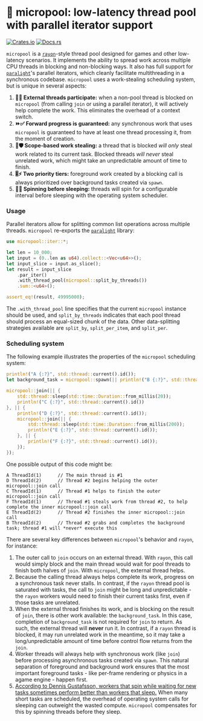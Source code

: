 # 🌊 micropool: low-latency thread pool with parallel iterator support

[![Crates.io](https://img.shields.io/crates/v/micropool.svg)](https://crates.io/crates/micropool)
[![Docs.rs](https://docs.rs/micropool/badge.svg)](https://docs.rs/micropool)

`micropool` is a [`rayon`](https://github.com/rayon-rs/rayon)-style thread pool designed for games and other low-latency scenarios. It implements the ability to spread work across multiple CPU threads in blocking and non-blocking ways. It also has full support for [`paralight`](https://github.com/gendx/paralight)'s parallel iterators, which cleanly facilitate multithreading in a synchronous codebase. `micropool` uses a work-stealing scheduling system, but is unique in several aspects:

1. **🧵🤝 External threads participate:** when a non-pool thread is blocked on `micropool` (from calling `join` or using a parallel iterator), it will actively help complete the work. This eliminates the overhead of a context switch.
1. **⏩✅ Forward progress is guaranteed:** any synchronous work that uses `micropool` is guaranteed to have at least one thread processing it, from the moment of creation.
1. **🎯🛡️ Scope-based work stealing:** a thread that is blocked _will only_ steal work related to its current task. Blocked threads _will never_ steal unrelated work, which might take an unpredictable amount of time to finish.
1. **🎚️⚡ Two priority tiers:** foreground work created by a blocking call is always prioritized over background tasks created via `spawn`.
1. **🔄💤 Spinning before sleeping:** threads will spin for a configurable interval before sleeping with the operating system scheduler.

### Usage

Parallel iterators allow for splitting common list operations across multiple threads. `micropool` re-exports the [`paralight`](https://github.com/gendx/paralight) library:

```rust
use micropool::iter::*;

let len = 10_000;
let input = (0..len as u64).collect::<Vec<u64>>();
let input_slice = input.as_slice();
let result = input_slice
    .par_iter()
    .with_thread_pool(micropool::split_by_threads())
    .sum::<u64>();

assert_eq!(result, 49995000);
```

The `.with_thread_pool` line specifies that the current `micropool` instance should be used, and `split_by_threads` indicates that each pool thread should process an equal-sized chunk of the data. Other data-splitting strategies available are `split_by`, `split_per_item`, and `split_per`.

### Scheduling system

The following example illustrates the properties of the `micropool` scheduling system:

```rust
println!("A {:?}", std::thread::current().id());
let background_task = micropool::spawn(|| println!("B {:?}", std::thread::current().id()));

micropool::join(|| {
    std::thread::sleep(std::time::Duration::from_millis(20));
    println!("C {:?}", std::thread::current().id())
}, || {
    println!("D {:?}", std::thread::current().id());
    micropool::join(|| {
        std::thread::sleep(std::time::Duration::from_millis(200));
        println!("E {:?}", std::thread::current().id());
    }, || {
        println!("F {:?}", std::thread::current().id());
    });
});
```

One possible output of this code might be:

```text
A ThreadId(1)      // The main thread is #1
D ThreadId(2)      // Thread #2 begins helping the outer micropool::join call
C ThreadId(1)      // Thread #1 helps to finish the outer micropool::join call
F ThreadId(1)      // Thread #1 steals work from thread #2, to help complete the inner micropool::join call 
E ThreadId(2)      // Thread #2 finishes the inner micropool::join call
B ThreadId(2)      // Thread #2 grabs and completes the background task; thread #1 will *never* execute this
```

There are several key differences between `micropool`'s behavior and `rayon`, for instance:

1. The outer call to `join` occurs on an external thread. With `rayon`, this call would simply block and the main thread would wait for pool threads to finish both halves of `join`. With `micropool`, the external thread helps.
1. Because the calling thread always helps complete its work, progress on a synchronous task never stalls. In contrast, if the `rayon` thread pool is saturated with tasks, the call to `join` might be long and unpredictable - the `rayon` workers would need to finish their current tasks first, even if those tasks are unrelated.
1. When the external thread finishes its work, and is blocking on the result of `join`, there is other work available: the `background_task`. In this case, completion of `background_task` is not required for `join` to return. As such, the external thread will **never** run it. In contrast, if a `rayon` thread is blocked, it may run unrelated work in the meantime, so it may take a long/unpredictable amount of time before control flow returns from the `join`.
1. Worker threads will always help with synchronous work (like `join`) before processing asynchronous tasks created via `spawn`. This natural separation of foreground and background work ensures that the most important foreground tasks - like per-frame rendering or physics in a agame engine - happen first.
1.  [According to Dennis Gustafsson, workers that spin while waiting for new tasks sometimes perform better than workers that sleep.](https://www.youtube.com/watch?v=Kvsvd67XUKw) When many short tasks are scheduled, the overhead of operating system calls for sleeping can outweight the wasted compute. `micropool` compensates for this by spinning threads before they sleep.